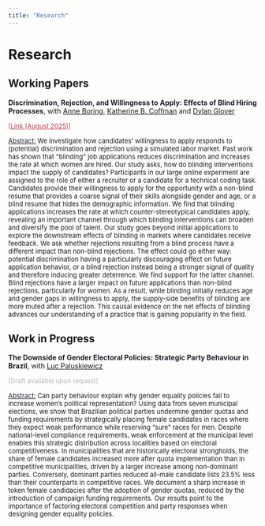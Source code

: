 ```yaml
---
title: "Research"
---
```


# Research

## Working Papers

<strong style="color:#211e29;">Discrimination, Rejection, and Willingness to Apply: Effects of Blind Hiring Processes</strong>, with [Anne Boring](http://www.anneboring.com/), [Katherine B. Coffman](https://sites.google.com/site/kbaldigacoffman/) and [Dylan Glover](https://sites.google.com/site/dylanglover/home) 

<p><a href="https://mariajosegonzalezfuentes.github.io/DrJ_19august2025.pdf" style="color:#c43e54; font-size: small;">[Link (August 2025)]</a></p>

 <p style="font-size: small;">
<ins style="color:#211e29;"> Abstract:</ins>  We investigate how candidates’ willingness to apply responds to (potential) discrimination and rejection using a simulated labor market. Past work has shown that "blinding" job applications reduces discrimination and increases the rate at which women are hired. Our study asks, how do blinding interventions impact the supply of candidates? Participants in our large online experiment are assigned to the role of either a recruiter or a candidate for a technical coding task. Candidates provide their willingness to apply for the opportunity with a non-blind resume that provides a coarse signal of their skills alongside gender and age, or a blind resume that hides the demographic information. We find that blinding applications increases the rate at which counter-stereotypical candidates apply, revealing an important channel through which blinding interventions can broaden and diversify the pool of talent. Our study goes beyond initial applications to explore the downstream effects of blinding in markets where candidates receive feedback. We ask whether rejections resulting from a blind process have a different impact than non-blind rejections. The effect could go either way: potential discrimination having a particularly discouraging effect on future application behavior, or a blind rejection instead being a stronger signal of quality and therefore inducing greater deterrence. We find support for the latter channel. Blind rejections have a larger impact on future applications than non-blind rejections, particularly for women. As a result, while blinding initially reduces age and gender gaps in willingness to apply, the supply-side benefits of blinding are more muted after a rejection. This causal evidence on the net effects of blinding advances our understanding of a practice that is gaining popularity in the field.   
</p>


## Work in Progress

<strong style="color:#211e29;">The Downside of Gender Electoral Policies: Strategic Party Behaviour in Brazil</strong>, with [Luc Paluskiewicz](https://lucpaluskiewicz.github.io/) 

<span style="color:#b7b6b7; font-size: small;">[Draft available upon request]</span> 

 <p style="font-size: small;">
<ins style="color:#211e29;"> Abstract:</ins> Can party behaviour explain why gender equality policies fail to increase women’s political representation? Using data from seven municipal elections, we show that Brazilian political parties undermine gender quotas and funding requirements by strategically placing female candidates in races where they expect weak performance while reserving “sure” races for men. Despite national-level compliance requirements, weak enforcement at the municipal level enables this strategic distribution across localities based on electoral competitiveness. In municipalities that are historically electoral strongholds, the share of female candidates increased more after quota implementation than in competitive municipalities, driven by a larger increase among non-dominant parties. Conversely, dominant parties reduced all-male candidate lists 23.5% less than their counterparts in competitive races. We document a sharp increase in token female candidacies after the adoption of gender quotas, reduced by the introduction of campaign funding requirements. Our results point to the importance of factoring electoral competition and party responses when designing gender equality policies.
</p>
